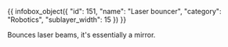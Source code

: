{{ infobox_object({
	"id": 151,
	"name": "Laser bouncer",
	"category": "Robotics",
	"sublayer_width": 15
}) }}

Bounces laser beams, it's essentially a mirror.